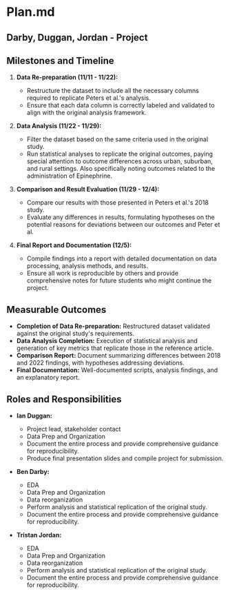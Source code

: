 # Plan.md

## Darby, Duggan, Jordan - Project

## Milestones and Timeline

1. **Data Re-preparation (11/11 - 11/22):**
   - Restructure the dataset to include all the necessary columns required to replicate Peters et al.'s analysis. 
   - Ensure that each data column is correctly labeled and validated to align with the original analysis framework.

2. **Data Analysis (11/22 - 11/29):**
   - Filter the dataset based on the same criteria used in the original study.
   - Run statistical analyses to replicate the original outcomes, paying special attention to outcome differences across urban, suburban, and rural settings. Also specifically noting outcomes related to the administration of Epinephrine.

3. **Comparison and Result Evaluation (11/29 - 12/4):**
   - Compare our results with those presented in Peters et al.'s 2018 study.
   - Evaluate any differences in results, formulating hypotheses on the potential reasons for deviations between our outcomes and Peter et al.

4. **Final Report and Documentation (12/5):**
   - Compile findings into a report with detailed documentation on data processing, analysis methods, and results.
   - Ensure all work is reproducible by others and provide comprehensive notes for future students who might continue the project.

## Measurable Outcomes

- **Completion of Data Re-preparation:** Restructured dataset validated against the original study's requirements.
- **Data Analysis Completion:** Execution of statistical analysis and generation of key metrics that replicate those in the reference article.
- **Comparison Report:** Document summarizing differences between 2018 and 2022 findings, with hypotheses addressing deviations.
- **Final Documentation:** Well-documented scripts, analysis findings, and an explanatory report.

## Roles and Responsibilities

- **Ian Duggan:**
  - Project lead, stakeholder contact
  - Data Prep and Organization
  - Document the entire process and provide comprehensive guidance for reproducibility.
  - Produce final presentation slides and compile project for submission.

- **Ben Darby:**
  - EDA
  - Data Prep and Organization
  - Data reorganization
  - Perform analysis and statistical replication of the original study.
  - Document the entire process and provide comprehensive guidance for reproducibility.
  

- **Tristan Jordan:**
  - EDA
  - Data Prep and Organization
  - Data reorganization
  - Perform analysis and statistical replication of the original study.
  - Document the entire process and provide comprehensive guidance for reproducibility.
